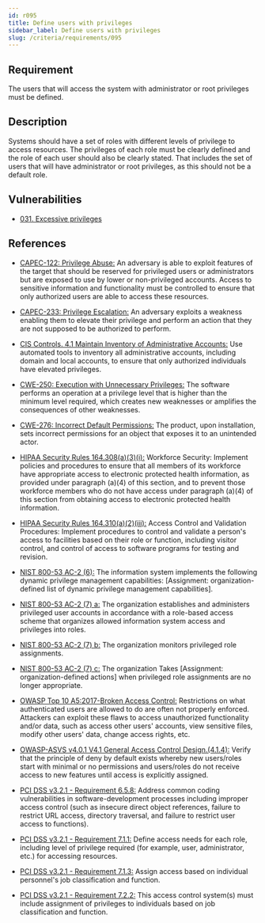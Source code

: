 ```yaml
---
id: r095
title: Define users with privileges
sidebar_label: Define users with privileges
slug: /criteria/requirements/095
---
```


## Requirement

The users that will access the system
with administrator or root privileges
must be defined.

## Description

Systems should have a set of roles
with different levels of privilege
to access resources.
The privileges of each role must be clearly defined
and the role of each user
should also be clearly stated.
That includes the set of users
that will have administrator
or root privileges,
as this should not be a default role.

## Vulnerabilities

- [031. Excessive privileges](/criteria/vulnerabilities/031)

## References

- [CAPEC-122: Privilege Abuse:](http://capec.mitre.org/data/definitions/122.html)
An adversary is able to exploit features of the target
that should be reserved
for privileged users or administrators
but are exposed to use by lower
or non-privileged accounts.
Access to sensitive information
and functionality must be controlled
to ensure that only authorized users
are able to access these resources.

- [CAPEC-233: Privilege Escalation:](http://capec.mitre.org/data/definitions/233.html)
An adversary exploits a weakness
enabling them to elevate their privilege
and perform an action
that they are not supposed to be
authorized to perform.

- [CIS Controls. 4.1 Maintain Inventory of Administrative Accounts:](https://www.cisecurity.org/controls/)
Use automated tools to inventory
all administrative accounts,
including domain and local accounts,
to ensure that only authorized individuals
have elevated privileges.

- [CWE-250: Execution with Unnecessary Privileges:](https://cwe.mitre.org/data/definitions/250.html)
The software performs an operation
at a privilege level that is higher
than the minimum level required,
which creates new weaknesses
or amplifies the consequences
of other weaknesses.

- [CWE-276: Incorrect Default Permissions:](https://cwe.mitre.org/data/definitions/276.html)
The product, upon installation,
sets incorrect permissions for an object
that exposes it
to an unintended actor.

- [HIPAA Security Rules 164.308(a)(3)(i):](https://www.law.cornell.edu/cfr/text/45/164.308)
Workforce Security:
Implement policies and procedures
to ensure that all members of its workforce
have appropriate access
to electronic protected health information,
as provided under paragraph (a)(4) of this section,
and to prevent those workforce members
who do not have access
under paragraph (a)(4) of this section
from obtaining access
to electronic protected health information.

- [HIPAA Security Rules 164.310(a)(2)(iii):](https://www.law.cornell.edu/cfr/text/45/164.310)
Access Control and Validation Procedures:
Implement procedures to control and validate
a person's access to facilities
based on their role or function,
including visitor control,
and control of access to software programs
for testing and revision.

- [NIST 800-53 AC-2 (6):](https://nvd.nist.gov/800-53/Rev4/control/AC-2)
The information system implements
the following dynamic
privilege management capabilities:
[Assignment: organization-defined list
of dynamic privilege management capabilities].

- [NIST 800-53 AC-2 (7) a:](https://nvd.nist.gov/800-53/Rev4/control/AC-2)
The organization establishes and administers
privileged user accounts
in accordance with a role-based access scheme
that organizes allowed information system access
and privileges into roles.

- [NIST 800-53 AC-2 (7) b:](https://nvd.nist.gov/800-53/Rev4/control/AC-2)
The organization monitors privileged role assignments.

- [NIST 800-53 AC-2 (7) c:](https://nvd.nist.gov/800-53/Rev4/control/AC-2)
The organization Takes [Assignment: organization-defined actions]
when privileged role assignments
are no longer appropriate.

- [OWASP Top 10 A5:2017-Broken Access Control:](https://owasp.org/www-project-top-ten/OWASP_Top_Ten_2017/Top_10-2017_A5-Broken_Access_Control)
Restrictions on what authenticated users
are allowed to do
are often not properly enforced.
Attackers can exploit these flaws
to access unauthorized functionality
and/or data,
such as access other users' accounts,
view sensitive files,
modify other users' data,
change access rights, etc.

- [OWASP-ASVS v4.0.1 V4.1 General Access Control Design.(4.1.4):](https://owasp.org/www-pdf-archive/OWASP_Application_Security_Verification_Standard_4.0-en.pdf)
Verify that the principle of deny by default exists
whereby new users/roles start with minimal
or no permissions and users/roles
do not receive access to new features
until access is explicitly assigned.

- [PCI DSS v3.2.1 - Requirement 6.5.8:](https://www.pcisecuritystandards.org/documents/PCI_DSS_v3-2-1.pdf)
Address common coding vulnerabilities
in software-development processes
including improper access control
(such as insecure direct object references,
failure to restrict URL access,
directory traversal,
and failure to restrict user access
to functions).

- [PCI DSS v3.2.1 - Requirement 7.1.1:](https://www.pcisecuritystandards.org/documents/PCI_DSS_v3-2-1.pdf)
Define access needs for each role,
including level of privilege required
(for example, user, administrator, etc.)
for accessing resources.

- [PCI DSS v3.2.1 - Requirement 7.1.3:](https://www.pcisecuritystandards.org/documents/PCI_DSS_v3-2-1.pdf)
Assign access based on
individual personnel's job classification and function.

- [PCI DSS v3.2.1 - Requirement 7.2.2:](https://www.pcisecuritystandards.org/documents/PCI_DSS_v3-2-1.pdf)
This access control system(s)
must include assignment of privileges
to individuals based on job classification
and function.
